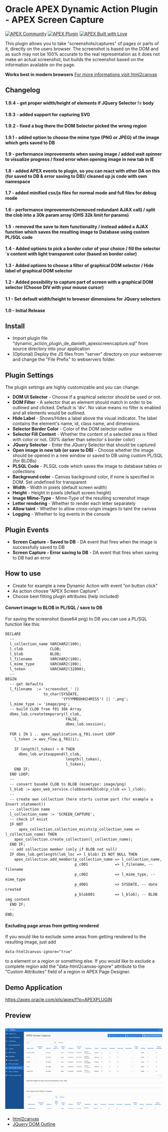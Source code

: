 # Oracle APEX Dynamic Action Plugin - APEX Screen Capture

[![APEX Community](https://cdn.rawgit.com/Dani3lSun/apex-github-badges/78c5adbe/badges/apex-community-badge.svg)](https://github.com/Dani3lSun/apex-github-badges) [![APEX Plugin](https://cdn.rawgit.com/Dani3lSun/apex-github-badges/b7e95341/badges/apex-plugin-badge.svg)](https://github.com/Dani3lSun/apex-github-badges)
[![APEX Built with Love](https://cdn.rawgit.com/Dani3lSun/apex-github-badges/7919f913/badges/apex-love-badge.svg)](https://github.com/Dani3lSun/apex-github-badges)

This plugin allows you to take "screenshots/captures" of pages or parts of it, directly on the users browser.
The screenshot is based on the DOM and as such may not be 100% accurate to the real representation as it does not make an actual screenshot, but builds the screenshot based on the information available on the page.

**Works best in modern browsers** [For more informations visit html2canvas](https://github.com/niklasvh/html2canvas)

## Changelog
#### 1.9.4 - get proper width/height of elements if JQuery Selector != body

#### 1.9.3 - added support for capturing SVG

#### 1.9.2 - fixed a bug there the DOM Selector picked the wrong region

#### 1.9.1 - added option to choose the mime type (PNG or JPEG) of the image which gets saved to DB

#### 1.9 - performance improvements when saving image / added wait spinner to visualize progress / fixed error when opening image in new tab in IE

#### 1.8 - added APEX events to plugin, so you can react with other DA on this (for saved to DB & error saving to DB)/ cleaned up js code with own namespace

#### 1.7 - added minified css/js files for normal mode and full files for debug mode

#### 1.6 - performance improvements(removed redundant AJAX call) / split the clob into a 30k param array (OHS 32k limit for params)

#### 1.5 - removed the save to item functionality / instead added a AJAX function which saves the resulting image to Database using custom PL/SQL code

#### 1.4 - Added options to pick a border color of your choice / fill the selector´s content with light transparent color (based on border color)

#### 1.3 - Added options to choose a filter of graphical DOM selector / Hide label of graphical DOM selector

#### 1.2 - Added possibility to capture part of screen with a graphical DOM selector (Choose DIV with your mouse cursor)

#### 1.1 - Set default width/height to browser dimensions for JQuery selectors

#### 1.0 - Initial Release

## Install
- Import plugin file "dynamic_action_plugin_de_danielh_apexscreencapture.sql" from source directory into your application
- (Optional) Deploy the JS files from "server" directory on your webserver and change the "File Prefix" to webservers folder.

## Plugin Settings
The plugin settings are highly customizable and you can change:
- **DOM UI Selector** - Choose if a graphical selector should be used or not.
- **DOM Filter** - A selector that an element should match in order to be outlined and clicked. Default is 'div'. No value means no filter is enabled and all elements would be outlined.
- **Hide Label** - Shows/Hides a label above the visual indicator. The label contains the element's name, id, class name, and dimensions.
- **Selector Border Color** - Color of the DOM selector outline
- **Selector Fill Content** - Whether the content of a selected area is filled with color or not. (30% darker than selector´s border color)
- **JQuery Selector** - Enter the JQuery Selector that should be captured
- **Open image in new tab (or save to DB)** - Choose whether the image should be opened in a new window or saved to DB using custom PL/SQL (for BLOBs)
- **PLSQL Code** - PLSQL code which saves the image to database tables or collections
- **Background color** - Canvas background color, if none is specified in DOM. Set undefined for transparent
- **Width** - Width in pixels (default screen width)
- **Height** - Height in pixels (default screen height)
- **Image Mime-Type** - Mime-Type of the resulting screenshot image
- **Letter rendering** - Whether to render each letter separately
- **Allow taint** - Whether to allow cross-origin images to taint the canvas
- **Logging** - Whether to log events in the console

## Plugin Events
- **Screen Capture - Saved to DB** - DA event that fires when the image is successfully saved to DB
- **Screen Capture - Error saving to DB** - DA event that fires when saving to DB had an error

## How to use
- Create for example a new Dynamic Action with event "on button click"
- As action choose "APEX Screen Capture".
- Choose best fitting plugin attributes (help included)

#### Convert image to BLOB in PL/SQL / save to DB
For saving the screenshot (base64 png) to DB you can use a PL/SQL function like this:

```language-sql
DECLARE
  --
  l_collection_name VARCHAR2(100);
  l_clob            CLOB;
  l_blob            BLOB;
  l_filename        VARCHAR2(100);
  l_mime_type       VARCHAR2(100);
  l_token           VARCHAR2(32000);
  --
BEGIN
  -- get defaults
  l_filename  := 'screenshot_' ||
                 to_char(SYSDATE,
                         'YYYYMMDDHH24MISS') || '.png';
  l_mime_type := 'image/png';
  -- build CLOB from f01 30k Array
  dbms_lob.createtemporary(l_clob,
                           FALSE,
                           dbms_lob.session);

  FOR i IN 1 .. apex_application.g_f01.count LOOP
    l_token := wwv_flow.g_f01(i);

    IF length(l_token) > 0 THEN
      dbms_lob.writeappend(l_clob,
                           length(l_token),
                           l_token);
    END IF;
  END LOOP;
  --
  -- convert base64 CLOB to BLOB (mimetype: image/png)
  l_blob := apex_web_service.clobbase642blob(p_clob => l_clob);
  --
  -- create own collection (here starts custom part (for example a Insert statement))
  -- collection name
  l_collection_name := 'SCREEN_CAPTURE';
  -- check if exist
  IF NOT
      apex_collection.collection_exists(p_collection_name => l_collection_name) THEN
    apex_collection.create_collection(l_collection_name);
  END IF;
  -- add collection member (only if BLOB not null)
  IF dbms_lob.getlength(lob_loc => l_blob) IS NOT NULL THEN
    apex_collection.add_member(p_collection_name => l_collection_name,
                               p_c001            => l_filename, -- filename
                               p_c002            => l_mime_type, -- mime_type
                               p_d001            => SYSDATE, -- date created
                               p_blob001         => l_blob); -- BLOB img content
  END IF;
  --
END;
```

#### Excluding page areas from getting rendered
If you would like to exclude some areas from getting rendered to the resulting image, just add

```
data-html2canvas-ignore="true"
```

to a element or a region or something else.
If you would like to exclude a complete region add the "data-html2canvas-ignore" attribute to the "Custom Attributes" field of a region in APEX Page Designer.


## Demo Application
https://apex.oracle.com/pls/apex/f?p=APEXPLUGIN

## Preview
![](https://github.com/Dani3lSun/apex-plugin-apexscreencapture/blob/master/preview.gif)
---
- [html2canvas](https://github.com/niklasvh/html2canvas)
- [ JQuery DOM Outline](https://github.com/andrewchilds/jQuery.DomOutline)
